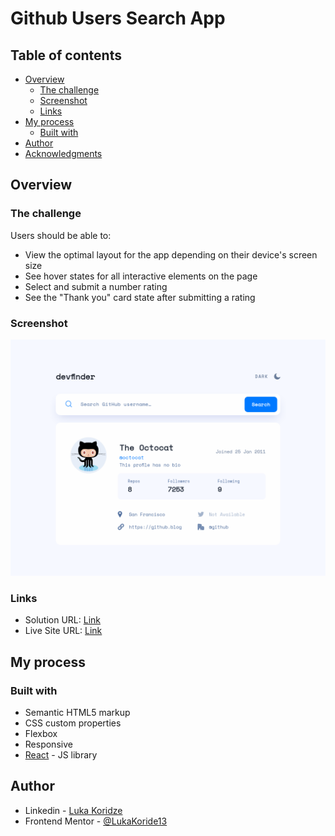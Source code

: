 #  Github Users Search App

## Table of contents

- [Overview](#overview)
  - [The challenge](#the-challenge)
  - [Screenshot](#screenshot)
  - [Links](#links)
- [My process](#my-process)
  - [Built with](#built-with)
- [Author](#author)
- [Acknowledgments](#acknowledgments)


## Overview

### The challenge

Users should be able to:

- View the optimal layout for the app depending on their device's screen size
- See hover states for all interactive elements on the page
- Select and submit a number rating
- See the "Thank you" card state after submitting a rating

### Screenshot

![](./src/Images/screenshot.png)


### Links

- Solution URL: [Link](https://github.com/LukaKoridze13/interactive-rating)
- Live Site URL: [Link](https://interactiverating-lk.netlify.app/)

## My process

### Built with

- Semantic HTML5 markup
- CSS custom properties
- Flexbox
- Responsive
- [React](https://reactjs.org/) - JS library

## Author

- Linkedin - [Luka Koridze](https://www.linkedin.com/in/lukakoridze/)
- Frontend Mentor - [@LukaKoride13](https://www.frontendmentor.io/profile/LukaKoridze13)


